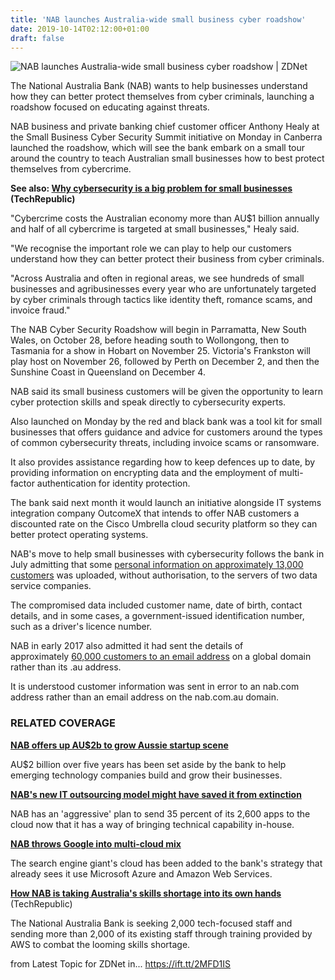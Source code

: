 ```yaml
---
title: 'NAB launches Australia-wide small business cyber roadshow'
date: 2019-10-14T02:12:00+01:00
draft: false
---
```


![](https://zdnet4.cbsistatic.com/hub/i/r/2018/05/09/22d3b875-a076-4e28-970a-64fd84a4431f/thumbnail/770x578/57cf737050372a9eff9801db6a5114cb/national-australia-bank-nab.png "NAB launches Australia-wide small business cyber roadshow | ZDNet")  

The National Australia Bank (NAB) wants to help businesses understand how they can better protect themselves from cyber criminals, launching a roadshow focused on educating against threats.

NAB business and private banking chief customer officer Anthony Healy at the Small Business Cyber Security Summit initiative on Monday in Canberra launched the roadshow, which will see the bank embark on a small tour around the country to teach Australian small businesses how to best protect themselves from cybercrime.

**See also: [Why cybersecurity is a big problem for small businesses](https://www.techrepublic.com/article/why-cybersecurity-is-a-big-problem-for-small-businesses/) (TechRepublic)**

"Cybercrime costs the Australian economy more than AU$1 billion annually and half of all cybercrime is targeted at small businesses," Healy said.

"We recognise the important role we can play to help our customers understand how they can better protect their business from cyber criminals.

"Across Australia and often in regional areas, we see hundreds of small businesses and agribusinesses every year who are unfortunately targeted by cyber criminals through tactics like identity theft, romance scams, and invoice fraud."

The NAB Cyber Security Roadshow will begin in Parramatta, New South Wales, on October 28, before heading south to Wollongong, then to Tasmania for a show in Hobart on November 25. Victoria's Frankston will play host on November 26, followed by Perth on December 2, and then the Sunshine Coast in Queensland on December 4.

NAB said its small business customers will be given the opportunity to learn cyber protection skills and speak directly to cybersecurity experts.

Also launched on Monday by the red and black bank was a tool kit for small businesses that offers guidance and advice for customers around the types of common cybersecurity threats, including invoice scams or ransomware.

It also provides assistance regarding how to keep defences up to date, by providing information on encrypting data and the employment of multi-factor authentication for identity protection.

The bank said next month it would launch an initiative alongside IT systems integration company OutcomeX that intends to offer NAB customers a discounted rate on the Cisco Umbrella cloud security platform so they can better protect operating systems.

NAB's move to help small businesses with cybersecurity follows the bank in July admitting that some [personal information on approximately 13,000 customers](https://www.zdnet.com/article/nab-admits-it-shared-personal-info-on-13000-customers-with-two-external-parties/) was uploaded, without authorisation, to the servers of two data service companies.

The compromised data included customer name, date of birth, contact details, and in some cases, a government-issued identification number, such as a driver's licence number.

NAB in early 2017 also admitted it had sent the details of approximately [60,000 customers to an email address](https://www.zdnet.com/article/nab-emailed-customer-details-to-nab-com-in-error/) on a global domain rather than its .au address.

It is understood customer information was sent in error to an nab.com address rather than an email address on the nab.com.au domain.

### RELATED COVERAGE

**[NAB offers up AU$2b to grow Aussie startup scene](https://www.zdnet.com/article/nab-offers-up-au2b-to-grow-aussie-startup-scene/)**

AU$2 billion over five years has been set aside by the bank to help emerging technology companies build and grow their businesses.

**[NAB's new IT outsourcing model might have saved it from extinction](https://www.zdnet.com/article/nabs-new-it-outsourcing-model-might-have-saved-it-from-extinction/)**

NAB has an 'aggressive' plan to send 35 percent of its 2,600 apps to the cloud now that it has a way of bringing technical capability in-house.

**[NAB throws Google into multi-cloud mix](https://www.zdnet.com/article/nab-throws-google-into-multi-cloud-mix/)**

The search engine giant's cloud has been added to the bank's strategy that already sees it use Microsoft Azure and Amazon Web Services.

**[How NAB is taking Australia's skills shortage into its own hands](https://www.techrepublic.com/article/how-nab-is-taking-australias-skills-shortage-into-its-own-hands/)** (TechRepublic)

The National Australia Bank is seeking 2,000 tech-focused staff and sending more than 2,000 of its existing staff through training provided by AWS to combat the looming skills shortage.

  
  
from Latest Topic for ZDNet in... https://ift.tt/2MFD1IS
